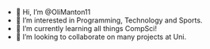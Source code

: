 - 👋 Hi, I’m @OliManton11
- 👀 I’m interested in Programming, Technology and Sports.
- 🌱 I’m currently learning all things CompSci!
- 💞️ I’m looking to collaborate on many projects at Uni.

<!---
OliManton11/OliManton11 is a ✨ special ✨ repository because its `README.md` (this file) appears on your GitHub profile.
You can click the Preview link to take a look at your changes.
--->
